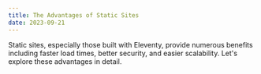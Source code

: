```yaml
---
title: The Advantages of Static Sites
date: 2023-09-21
---
```



Static sites, especially those built with Eleventy,
provide numerous benefits including faster load times,
better security, and easier scalability.
Let's explore these advantages in detail.
